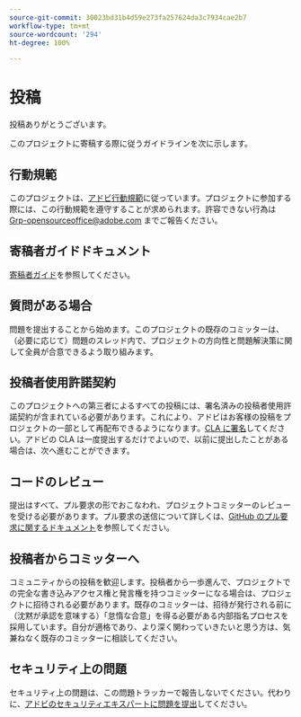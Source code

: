 ```yaml
---
source-git-commit: 30023bd31b4d59e273fa257624da3c7934cae2b7
workflow-type: tm+mt
source-wordcount: '294'
ht-degree: 100%

---
```

# 投稿

投稿ありがとうございます。

このプロジェクトに寄稿する際に従うガイドラインを次に示します。

## 行動規範

このプロジェクトは、[アドビ行動規範](code-of-conduct.md)に従っています。プロジェクトに参加する際には、この行動規範を遵守することが求められます。許容できない行為は [Grp-opensourceoffice@adobe.com](mailto:Grp-opensourceoffice@adobe.com) までご報告ください。

## 寄稿者ガイドドキュメント

[寄稿者ガイド](https://experienceleague.adobe.com/docs/contributor/contributor-guide/introduction.html?lang=ja)を参照してください。

## 質問がある場合

問題を提出することから始めます。このプロジェクトの既存のコミッターは、（必要に応じて）問題のスレッド内で、プロジェクトの方向性と問題解決策に関して全員が合意できるよう取り組みます。

## 投稿者使用許諾契約

このプロジェクトへの第三者によるすべての投稿には、署名済みの投稿者使用許諾契約が含まれている必要があります。これにより、アドビはお客様の投稿をプロジェクトの一部として再配布できるようになります。[CLA に署名](http://opensource.adobe.com/cla.html)してください。アドビの CLA は一度提出するだけでよいので、以前に提出したことがある場合は、次へ進むことができます。

## コードのレビュー

提出はすべて、プル要求の形でおこなわれ、プロジェクトコミッターのレビューを受ける必要があります。プル要求の送信について詳しくは、[GitHub のプル要求に関するドキュメント](https://help.github.com/articles/about-pull-requests/)を参照してください。

<!--
Lastly, please follow the [pull request template](PULL_REQUEST_TEMPLATE.md) when
submitting a pull request!
-->

## 投稿者からコミッターへ

コミュニティからの投稿を歓迎します。投稿者から一歩進んで、プロジェクトでの完全な書き込みアクセス権と発言権を持つコミッターになる場合は、プロジェクトに招待される必要があります。既存のコミッターは、招待が発行される前に（沈黙が承認を意味する）「怠惰な合意」を得る必要がある内部指名プロセスを採用しています。自分が適格であり、より深く関わっていきたいと思う方は、気兼ねなく既存のコミッターに相談してください。

## セキュリティ上の問題

セキュリティ上の問題は、この問題トラッカーで報告しないでください。代わりに、[アドビのセキュリティエキスパートに問題を提出](https://helpx.adobe.com/jp/security/alertus.html)してください。
